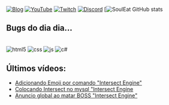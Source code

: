 [![Blog](https://img.shields.io/badge/Blogger-FF5722?style=for-the-badge&logo=blogger&logoColor=white)](https://soulleat.blogspot.com)
[![YouTube](https://img.shields.io/badge/YouTube-FF0000?style=for-the-badge&logo=youtube&logoColor=white)](https://www.youtube.com/channel/UCvoDfDbp8ybfEi-OBnv0UYQ)
[![Twitch](https://img.shields.io/badge/Twitch-9146FF?style=for-the-badge&logo=twitch&logoColor=white)](https://www.twitch.tv/SoulEatt)
[![Discord](https://img.shields.io/badge/Discord-7289DA?style=for-the-badge&logo=discord&logoColor=white)](https://discord.com/invite/ggJxPAMJkt)
[![SoulEat GitHub stats](https://github-readme-stats.vercel.app/api?username=RagnarokHelp&show_icons=true&theme=dracula)
## Bugs do dia dia...
<div style="display: inline_bloc"><br/>
<img align="center" alt="html5" src="https://img.shields.io/badge/HTML5-E34F26?style=for-the-badge&logo=html5&logoColor=white"/>
<img align="center" alt="css" src="https://img.shields.io/badge/CSS-239120?&style=for-the-badge&logo=css3&logoColor=white"/>
<img align="center" alt="js" src="https://img.shields.io/badge/JavaScript-323330?style=for-the-badge&logo=javascript&logoColor=F7DF1E"/>
<img align="center" alt="c#" src="https://img.shields.io/badge/C%23-239120?style=for-the-badge&logo=c-sharp&logoColor=white"/>
</div>

## Últimos vídeos:
- [Adicionando Emoji por comando "Intersect Engine"](https://www.youtube.com/watch?v=nl5rPoJRPnQ)<br/>
- [Colocando Intersect no mysql "Intersect Engine](https://www.youtube.com/watch?v=vU3G7AwKNW8&t=14s)<br/>
- [Anuncio global ao matar BOSS "Intersect Engine"](https://www.youtube.com/watch?v=3ZZ7PARejhs&t=13s)<br/>
